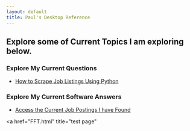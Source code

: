 ```yaml
---
layout: default
title: Paul's Desktop Reference
---
```


<h2>Explore some of Current Topics I am exploring below.</h2>

<h3>Explore My Current Questions</h3>
<ul>
    <li><a href="howto-jobscrape.html" title="Automating job searches with Python in 2025">How to Scrape Job Listings Using Python</a></li>
</ul>

<h3>Explore My Current Software Answers</h3>
<ul>
    <li><a href="jobscrapes.html" title="Curated job listings scraped programmatically">Access the Current Job Postings I have Found</a></li>
</ul>


<a href="FFT.html" title="test page"